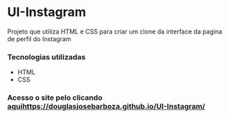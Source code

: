 # UI-Instagram
Projeto que utiliza HTML e CSS para criar um clone da interface da pagina de perfil do Instagram

### Tecnologias utilizadas
- HTML
- CSS

### Acesso o site pelo clicando [aqui](https://douglasjosebarboza.github.io/UI-Instagram/)https://douglasjosebarboza.github.io/UI-Instagram/
